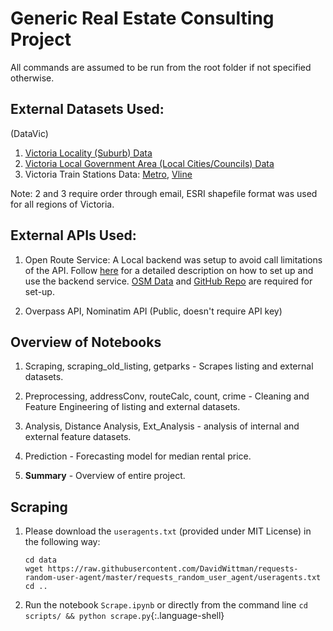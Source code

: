 # Generic Real Estate Consulting Project
All commands are assumed to be run from the root folder if not specified otherwise.

## External Datasets Used:
(DataVic)
1. [Victoria Locality (Suburb) Data](https://data.gov.au/dataset/ds-dga-af33dd8c-0534-4e18-9245-fc64440f742e/details) 
2. [Victoria Local Government Area (Local Cities/Councils) Data](https://datashare.maps.vic.gov.au/search?md=bc822a9c-3766-57ac-a034-bcad3fb66d86)
3. Victoria Train Stations Data: [Metro](https://discover.data.vic.gov.au/dataset/ptv-metro-train-stations), [Vline](https://discover.data.vic.gov.au/dataset/ptv-regional-train-stations)

Note: 2 and 3 require order through email, ESRI shapefile format was used for all regions of Victoria.

## External APIs Used:
1. Open Route Service: A Local backend was setup to avoid call limitations of the API. Follow [here](https://giscience.github.io/openrouteservice/installation/Installation-and-Usage.html) for a detailed description on how to set up and use the backend service. [OSM Data](http://download.geofabrik.de/australia-oceania/australia.html) and [GitHub Repo](https://github.com/GIScience/openrouteservice) are required for set-up. 

2. Overpass API, Nominatim API (Public, doesn't require API key)

## Overview of Notebooks
1. Scraping, scraping_old_listing, getparks - Scrapes listing and external datasets.

2. Preprocessing, addressConv, routeCalc, count, crime - Cleaning and Feature Engineering of listing and external datasets.

3. Analysis, Distance Analysis, Ext_Analysis - analysis of internal and external feature datasets.

4. Prediction  - Forecasting model for median rental price.

5. **Summary** - Overview of entire project.

## Scraping
1. Please download the `useragents.txt` (provided under MIT License) in the following way:
    ```shell
    cd data
    wget https://raw.githubusercontent.com/DavidWittman/requests-random-user-agent/master/requests_random_user_agent/useragents.txt
    cd ..
    ```
2. Run the notebook `Scrape.ipynb` or directly from the command line `cd scripts/ && python scrape.py`{:.language-shell}